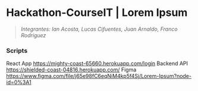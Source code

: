 # Hackathon-CourseIT | Lorem Ipsum

> _Integrantes: Ian Acosta, Lucas Cifuentes, Juan Arnaldo, Franco Rodriguez_

### Scripts

React App https://mighty-coast-65660.herokuapp.com/login
Backend API https://shielded-coast-04816.herokuapp.com/
Figma https://www.figma.com/file/j65e98fC6eqNiM4kp5f4Sj/Lorem-Ipsum?node-id=0%3A1
